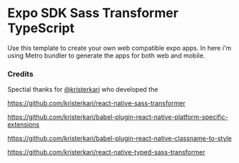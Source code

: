 # Expo SDK Sass Transformer TypeScript 

Use this template to create your own web compatible expo apps. In here i'm using Metro bundler to generate the apps for both web and mobile.

### Credits
Spectial thanks for [@kristerkari](https://github.com/kristerkari) who developed the 

https://github.com/kristerkari/react-native-sass-transformer

https://github.com/kristerkari/babel-plugin-react-native-platform-specific-extensions

https://github.com/kristerkari/babel-plugin-react-native-classname-to-style

https://github.com/kristerkari/react-native-typed-sass-transformer

